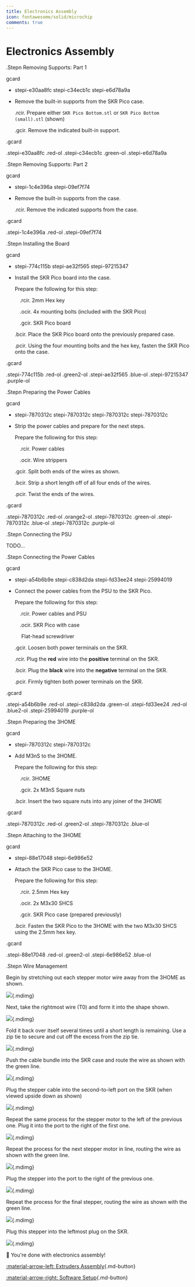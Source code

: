 ```yaml
---
title: Electronics Assembly
icon: fontawesome/solid/microchip
comments: true
---
```


<link rel="stylesheet" href="../../../assets/css/kits.css">

# Electronics Assembly

.Stepn Removing Supports: Part 1

gcard

- stepi-e30aa8fc
    stepi-c34ecb1c
    stepi-e6d78a9a

- Remove the built-in supports from the SKR Pico case.

    .rcir. Prepare either `SKR Pico Bottom.stl` or `SKR Pico Bottom (small).stl` (shown)

    .gcir. Remove the indicated built-in support.

.gcard

.stepi-e30aa8fc .red-ol
.stepi-c34ecb1c .green-ol
.stepi-e6d78a9a

.Stepn Removing Supports: Part 2

gcard

- stepi-1c4e396a
    stepi-09ef7f74

- Remove the built-in supports from the case.

    .rcir. Remove the indicated supports from the case.

.gcard

.stepi-1c4e396a .red-ol
.stepi-09ef7f74

.Stepn Installing the Board

gcard

- stepi-774c115b
    stepi-ae32f565
    stepi-97215347

- Install the SKR Pico board into the case.

    Prepare the following for this step:

    &emsp;.rcir. 2mm Hex key

    &emsp;.ocir. 4x mounting bolts (included with the SKR Pico)

    &emsp;.gcir. SKR Pico board

    .bcir. Place the SKR Pico board onto the previously prepared case.

    .pcir. Using the four mounting bolts and the hex key, fasten the SKR Pico onto the case.

.gcard

.stepi-774c115b .red-ol .green2-ol
.stepi-ae32f565 .blue-ol
.stepi-97215347 .purple-ol

.Stepn Preparing the Power Cables

gcard

- stepi-7870312c
    stepi-7870312c
    stepi-7870312c
    stepi-7870312c

- Strip the power cables and prepare for the next steps.

    Prepare the following for this step:

    &emsp;.rcir. Power cables

    &emsp;.ocir. Wire strippers

    .gcir. Split both ends of the wires as shown.

    .bcir. Strip a short length off of all four ends of the wires.

    .pcir. Twist the ends of the wires.

.gcard

.stepi-7870312c .red-ol .orange2-ol
.stepi-7870312c .green-ol
.stepi-7870312c .blue-ol
.stepi-7870312c .purple-ol

.Stepn Connecting the PSU

TODO...

.Stepn Connecting the Power Cables

gcard

- stepi-a54b6b9e
    stepi-c838d2da
    stepi-fd33ee24
    stepi-25994019
    
- Connect the power cables from the PSU to the SKR Pico.

    Prepare the following for this step:

    &emsp;.rcir. Power cables and PSU

    &emsp;.ocir. SKR Pico with case

    &emsp; Flat-head screwdriver

    .gcir. Loosen both power terminals on the SKR.

    .rcir. Plug the **red** wire into the **positive** terminal on the SKR.

    .bcir. Plug the **black** wire into the **negative** terminal on the SKR.

    .pcir. Firmly tighten both power terminals on the SKR.

.gcard

.stepi-a54b6b9e .red-ol
.stepi-c838d2da .green-ol
.stepi-fd33ee24 .red-ol .blue2-ol
.stepi-25994019 .purple-ol

.Stepn Preparing the 3HOME

gcard

- stepi-7870312c
    stepi-7870312c

- Add M3nS to the 3HOME.

    Prepare the following for this step:

    &emsp;.rcir. 3HOME

    &emsp;.gcir. 2x M3nS Square nuts

    .bcir. Insert the two square nuts into any joiner of the 3HOME

.gcard

.stepi-7870312c .red-ol .green2-ol
.stepi-7870312c .blue-ol

.Stepn Attaching to the 3HOME

gcard

- stepi-88e17048
    stepi-6e986e52

- Attach the SKR Pico case to the 3HOME.

    Prepare the following for this step:

    &emsp;.rcir. 2.5mm Hex key

    &emsp;.ocir. 2x M3x30 SHCS

    &emsp;.gcir. SKR Pico case (prepared previously)

    .bcir. Fasten the SKR Pico to the 3HOME with the two M3x30 SHCS using the 2.5mm hex key.

.gcard

.stepi-88e17048 .red-ol .green2-ol
.stepi-6e986e52 .blue-ol

.Stepn Wire Management

Begin by stretching out each stepper motor wire away from the 3HOME as shown.

![](7b9ae602.png){.mdimg}

Next, take the rightmost wire (T0) and form it into the shape shown.

![](64eeec85.png){.mdimg}

Fold it back over itself several times until a short length is remaining. Use a zip tie to secure and cut off the excess from the zip tie.

![](eb382317.png){.mdimg}

Push the cable bundle into the SKR case and route the wire as shown with the green line.

![](6714f09d.png){.mdimg}

Plug the stepper cable into the second-to-left port on the SKR (when viewed upside down as shown)

![](7b693bf8.png){.mdimg}

Repeat the same process for the stepper motor to the left of the previous one. Plug it into the port to the right of the first one.

![](7f892d9d.png){.mdimg}

Repeat the process for the next stepper motor in line, routing the wire as shown with the green line.

![](8c228c68.png){.mdimg}

Plug the stepper into the port to the right of the previous one.

![](7aafd269.png){.mdimg}

Repeat the process for the final stepper, routing the wire as shown with the green line.

![](6125f8b5.png){.mdimg}

Plug this stepper into the leftmost plug on the SKR.

![](3f66eb08.png){.mdimg}

:tada: You're done with electronics assembly!

[:material-arrow-left: Extruders Assembly](extruder-assembly.md){.md-button}

[:material-arrow-right: Software Setup](software-setup.md){.md-button}